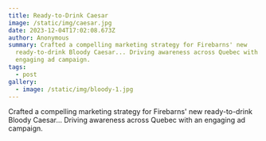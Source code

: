 ```yaml
---
title: Ready-to-Drink Caesar
image: /static/img/caesar.jpg
date: 2023-12-04T17:02:08.673Z
author: Anonymous
summary: Crafted a compelling marketing strategy for Firebarns' new
  ready-to-drink Bloody Caesar... Driving awareness across Quebec with an
  engaging ad campaign.
tags:
  - post
gallery:
  - image: /static/img/bloody-1.jpg
---
```

Crafted a compelling marketing strategy for Firebarns' new ready-to-drink Bloody Caesar... Driving awareness across Quebec with an engaging ad campaign.